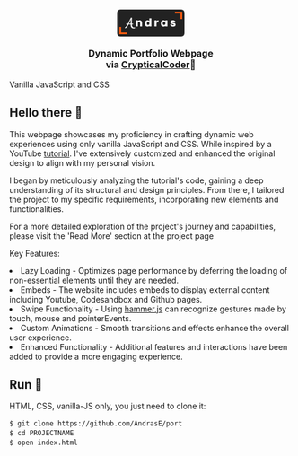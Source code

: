 <h3 align="center">
  <a href="https://andrasegyed.netlify.app/" target="_blank" rel="noopener noreferrer">
  <img src="https://github.com/AndrasE/raw-readme/blob/main/port-readme-img.png?raw=true" width="120px">
  </a>
  
Dynamic Portfolio Webpage
<br>
via <a href="https://www.youtube.com/@CrypticalCoder" target="_blank" rel="noopener noreferrer">CrypticalCoder</a>💯
</h3> <p>Vanilla JavaScript and CSS </p>

## Hello there 👋

<p>This webpage showcases my proficiency in crafting dynamic web experiences using only vanilla JavaScript and CSS. While inspired by a YouTube <a href=https://youtu.be/zJE-ze4TfXc target="_blank" rel="noopener noreferrer">tutorial</a>. I've extensively customized and enhanced the original design to align with my personal vision.</p>

<p>I began by meticulously analyzing the tutorial's code, gaining a deep understanding of its structural and design principles. From there, I tailored the project to my specific requirements, incorporating new elements and functionalities. </p>

<p>For a more detailed exploration of the project's journey and capabilities, please visit the 'Read More' section at the project page</p>

<p> Key Features: 
<li>Lazy Loading - Optimizes page performance by deferring the loading of non-essential elements until they are needed. </li> 
<li>Embeds - The website includes embeds to display external content including Youtube, Codesandbox and Github pages.</li> 
<li>Swipe Functionality - Using <a href=https://hammerjs.github.io/ target="_blank" rel="noopener noreferrer">hammer.js</a> can recognize gestures made by touch, mouse and pointerEvents.</li> 
<li>Custom Animations - Smooth transitions and effects enhance the overall user experience.</li> 
<li> Enhanced Functionality - Additional features and interactions have been added to provide a more engaging experience. </li> 
</p>

## Run 🚀

HTML, CSS, vanilla-JS only, you just need to clone it:

```sh
$ git clone https://github.com/AndrasE/port
$ cd PROJECTNAME
$ open index.html
```
